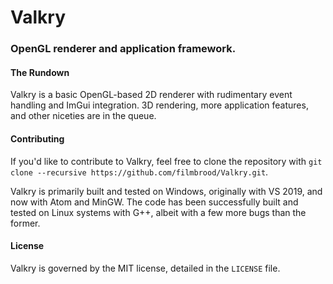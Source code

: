 # Valkry
### OpenGL renderer and application framework.

#### The Rundown
Valkry is a basic OpenGL-based 2D renderer with rudimentary event handling and ImGui integration. 3D rendering, more application features, and other niceties are in the queue.

#### Contributing
If you'd like to contribute to Valkry, feel free to clone the repository with `git clone --recursive https://github.com/filmbrood/Valkry.git`.

Valkry is primarily built and tested on Windows, originally with VS 2019, and now with Atom and MinGW. The code has been successfully built and tested on Linux systems with G++, albeit with a few more bugs than the former.

#### License
Valkry is governed by the MIT license, detailed in the `LICENSE` file.
